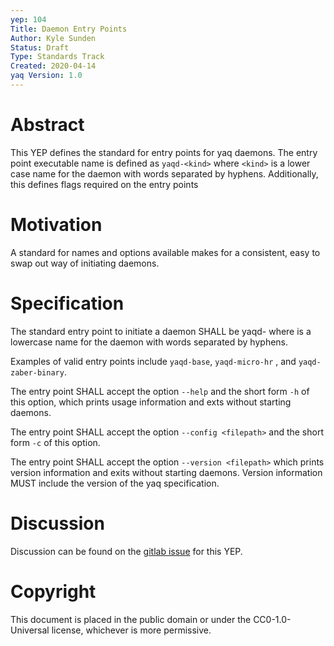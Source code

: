 ```yaml
---
yep: 104
Title: Daemon Entry Points
Author: Kyle Sunden
Status: Draft
Type: Standards Track
Created: 2020-04-14
yaq Version: 1.0
---
```


# Abstract

This YEP defines the standard for entry points for yaq daemons.
The entry point executable name is defined as `yaqd-<kind>` where `<kind>` is a lower case name for the daemon with words separated by hyphens.
Additionally, this defines flags required on the entry points

# Motivation

A standard for names and options available makes for a consistent, easy to swap out way of initiating daemons.

# Specification

The standard entry point to initiate a daemon SHALL be yaqd- <kind> where <kind> is a lowercase name for the daemon with words separated by hyphens.

Examples of valid entry points include `yaqd-base`, `yaqd-micro-hr` , and `yaqd-zaber-binary`.

The entry point SHALL accept the option `--help` and the short form `-h` of this option, which prints usage information and exts without starting daemons.

The entry point SHALL accept the option `--config <filepath>` and the short form `-c` of this option.

The entry point SHALL accept the option `--version <filepath>` which prints version information and exits without starting daemons.
Version information MUST include the version of the yaq specification.

# Discussion

Discussion can be found on the [gitlab issue](https://gitlab.com/yaq/yeps/-/issues/5) for this YEP.

# Copyright

This document is placed in the public domain or under the
CC0-1.0-Universal license, whichever is more permissive.
